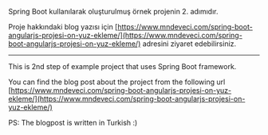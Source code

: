 Spring Boot kullanılarak oluşturulmuş örnek projenin 2. adımıdır.

Proje hakkındaki blog yazısı için [https://www.mndeveci.com/spring-boot-angularjs-projesi-on-yuz-ekleme/](https://www.mndeveci.com/spring-boot-angularjs-projesi-on-yuz-ekleme/) adresini ziyaret edebilirsiniz.

--------------------------

This is 2nd step of example project that uses Spring Boot framework.

You can find the blog post about the project from the following url [https://www.mndeveci.com/spring-boot-angularjs-projesi-on-yuz-ekleme/](https://www.mndeveci.com/spring-boot-angularjs-projesi-on-yuz-ekleme/)

PS: The blogpost is written in Turkish :)